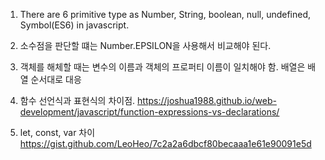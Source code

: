 1. There are 6 primitive type as Number, String, boolean, null, undefined, Symbol(ES6) in javascript.

2. 소수점을 판단할 떄는 Number.EPSILON을 사용해서 비교해야 된다.

3. 객체를 해체할 때는 변수의 이름과 객체의 프로퍼티 이름이 일치해야 함. 배열은 배열 순서대로 대응

4. 함수 선언식과 표현식의 차이점.
https://joshua1988.github.io/web-development/javascript/function-expressions-vs-declarations/

5. let, const, var 차이
https://gist.github.com/LeoHeo/7c2a2a6dbcf80becaaa1e61e90091e5d